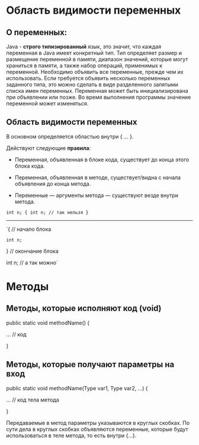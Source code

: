 # Область видимости переменных

## О переменных:
Java - **строго типизированный** язык, это значит, что каждая переменная в Java имеет конкретный тип. 
Тип определяет размер и размещение переменной в памяти, диапазон значений, которые могут храниться в памяти, 
а также набор операций, применимых к переменной.
Необходимо объявить все переменные, прежде чем их использовать.
Если требуется объявить несколько переменных заданного типа, это можно сделать в виде разделенного запятыми 
списка имен переменных.
Переменная может быть инициализирована при объявлении или позже.
Во время выполнения программы значение переменной может изменяться.

## Область видимости переменных

В основном определяется областью внутри { ... }.

Действуют следующие **правила**:

* Переменная, объявленная в блоке кода, существует до конца этого блока кода.

* Переменная, объявленная в методе, существует/видна с начала объявления до конца метода.

* Переменные — аргументы метода — существуют везде внутри метода.

`int n;
{
    int n; // так нельзя
}`
_________________

`{ // начало блока

    int n;

} // окончание блока

int n; // а так можно`


# Методы 

## Методы, которые исполняют код (void)

public static void methodName() {

... // код

}   


## Методы, которые получают параметры на вход

public static void methodName(Type var1, Type var2, ...) {

... // код тела метода

} 


Передаваемые в метод параметры указываются в круглых скобках. По сути дела в круглых скобках объявляются 
переменные, которые будут использоваться в теле метода, то есть внутри {...}. 





